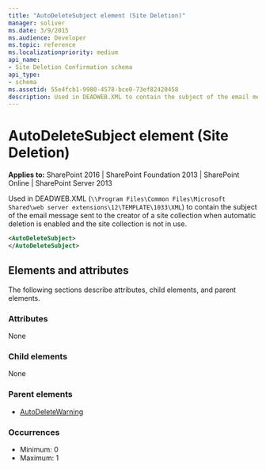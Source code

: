 ```yaml
---
title: "AutoDeleteSubject element (Site Deletion)"
manager: soliver
ms.date: 3/9/2015
ms.audience: Developer
ms.topic: reference
ms.localizationpriority: medium
api_name:
- Site Deletion Confirmation schema
api_type:
- schema
ms.assetid: 55e4fcb1-9980-4578-bce0-73ef82420458
description: Used in DEADWEB.XML to contain the subject of the email message sent to the creator of a site collection when automatic deletion is enabled and the site collection is not in use.
---
```


# AutoDeleteSubject element (Site Deletion)

**Applies to:** SharePoint 2016 | SharePoint Foundation 2013 | SharePoint Online | SharePoint Server 2013

Used in DEADWEB.XML (`\\Program Files\Common Files\Microsoft Shared\web server extensions\12\TEMPLATE\1033\XML`) to contain the subject of the email message sent to the creator of a site collection when automatic deletion is enabled and the site collection is not in use.

```XML
<AutoDeleteSubject>
</AutoDeleteSubject>
```

## Elements and attributes

The following sections describe attributes, child elements, and parent elements.

### Attributes

None

### Child elements

None

### Parent elements

- [AutoDeleteWarning](autodeletewarning-element-site-deletion.md)

### Occurrences

- Minimum: 0
- Maximum: 1

<br/>
